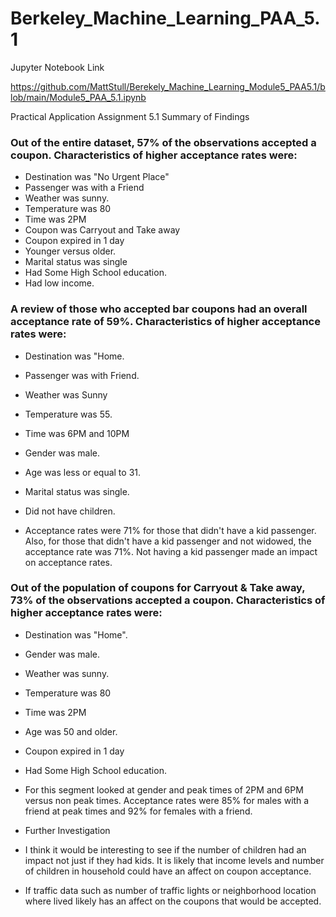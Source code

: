 # Berkeley_Machine_Learning_PAA_5.1

Jupyter Notebook Link

https://github.com/MattStull/Berekely_Machine_Learning_Module5_PAA5.1/blob/main/Module5_PAA_5.1.ipynb

Practical Application Assignment 5.1 Summary of Findings

### Out of the entire dataset, 57% of the observations accepted a coupon.  Characteristics of higher acceptance rates were:

* Destination was "No Urgent Place"
* Passenger was with a Friend
* Weather was sunny.
* Temperature was 80
* Time was 2PM
* Coupon was Carryout and Take away
* Coupon expired in 1 day
* Younger versus older.
* Marital status was single
* Had Some High School education.
* Had low income.

### A review of those who accepted bar coupons had an overall acceptance rate of 59%.  Characteristics of higher acceptance rates were:

* Destination was "Home.
* Passenger was with Friend.
* Weather was Sunny
* Temperature was 55.
* Time was 6PM and 10PM
* Gender was male.
* Age was less or equal to 31.
* Marital status was single.
* Did not have children.

* Acceptance rates were 71% for those that didn't have a kid passenger.  Also, for those that didn't have a kid passenger and not widowed, the acceptance rate was 71%.  Not having a kid passenger made an impact on acceptance rates.

### Out of the population of coupons for Carryout & Take away, 73% of the observations accepted a coupon.  Characteristics of higher acceptance rates were:

* Destination was "Home".
* Gender was male.
* Weather was sunny.
* Temperature was 80
* Time was 2PM
* Age was 50 and older.
* Coupon expired in 1 day
* Had Some High School education.

* For this segment looked at gender and peak times of 2PM and 6PM versus non peak times.  Acceptance rates were 85% for males with a friend at peak times and 92% for females with a friend.

* Further Investigation

 * I think it would be interesting to see if the number of children had an impact not just if they had kids.  It is likely that income levels and number of children in household could have an affect on coupon acceptance.
 * If traffic data such as number of traffic lights or neighborhood location where lived likely has an affect on the coupons that would be accepted.  
